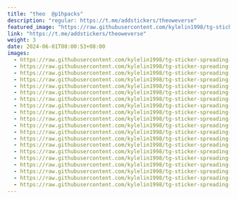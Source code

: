 ```yaml
---
title: "theo  @p1hpacks"
description: "regular: https://t.me/addstickers/theoweverse"
featured_image: "https://raw.githubusercontent.com/kylelin1998/tg-sticker-spreading-worldwide-images/main/img/5a4945b8-d7c4-4ca8-89a3-cd95fc118944.jpg"
link: "https://t.me/addstickers/theoweverse"
weight: 3
date: 2024-06-01T08:00:53+08:00
images:
  - https://raw.githubusercontent.com/kylelin1998/tg-sticker-spreading-worldwide-images/main/img/5a4945b8-d7c4-4ca8-89a3-cd95fc118944.jpg
  - https://raw.githubusercontent.com/kylelin1998/tg-sticker-spreading-worldwide-images/main/img/63053a3a-e7bb-4d6d-bfff-2a6d0a85e7cf.jpg
  - https://raw.githubusercontent.com/kylelin1998/tg-sticker-spreading-worldwide-images/main/img/4207835f-1f8b-4363-8ecb-8d1007706ea3.jpg
  - https://raw.githubusercontent.com/kylelin1998/tg-sticker-spreading-worldwide-images/main/img/4aaea9cd-5cb2-4b59-92c1-2f6eacca6aa5.jpg
  - https://raw.githubusercontent.com/kylelin1998/tg-sticker-spreading-worldwide-images/main/img/c6cdcd68-2b8d-4d61-9d85-86f9353e383d.jpg
  - https://raw.githubusercontent.com/kylelin1998/tg-sticker-spreading-worldwide-images/main/img/795b9ba5-cf83-4758-ad73-22339bb8f4e5.jpg
  - https://raw.githubusercontent.com/kylelin1998/tg-sticker-spreading-worldwide-images/main/img/2d09e9e5-d675-4738-b9f1-6405a325efea.jpg
  - https://raw.githubusercontent.com/kylelin1998/tg-sticker-spreading-worldwide-images/main/img/3544e4b5-896d-4883-a16f-2dc57c99892b.jpg
  - https://raw.githubusercontent.com/kylelin1998/tg-sticker-spreading-worldwide-images/main/img/0c0f2b9b-700c-4c27-aace-471edb8836c2.jpg
  - https://raw.githubusercontent.com/kylelin1998/tg-sticker-spreading-worldwide-images/main/img/f789d146-03bb-4773-953a-e2240ffa552b.jpg
  - https://raw.githubusercontent.com/kylelin1998/tg-sticker-spreading-worldwide-images/main/img/f812f51b-b86d-42e2-8cff-2bfe595cdedc.jpg
  - https://raw.githubusercontent.com/kylelin1998/tg-sticker-spreading-worldwide-images/main/img/0dfb09b4-e9a4-4972-9e0a-8cd143113987.jpg
  - https://raw.githubusercontent.com/kylelin1998/tg-sticker-spreading-worldwide-images/main/img/d1b7acab-93a7-4f36-910c-837745d4b9cc.jpg
  - https://raw.githubusercontent.com/kylelin1998/tg-sticker-spreading-worldwide-images/main/img/8f54d648-ead5-4898-9178-1351cd2d4a07.jpg
  - https://raw.githubusercontent.com/kylelin1998/tg-sticker-spreading-worldwide-images/main/img/6f830fbc-b235-4be4-8887-b84032c2acfc.jpg
  - https://raw.githubusercontent.com/kylelin1998/tg-sticker-spreading-worldwide-images/main/img/8642c617-b4c1-4ae7-bd40-3ceb2a9d961b.jpg
  - https://raw.githubusercontent.com/kylelin1998/tg-sticker-spreading-worldwide-images/main/img/9975b69c-067d-4150-b96e-660c6359e182.jpg
  - https://raw.githubusercontent.com/kylelin1998/tg-sticker-spreading-worldwide-images/main/img/fcff8bfd-3140-405f-bdc9-51738a6210b1.jpg
  - https://raw.githubusercontent.com/kylelin1998/tg-sticker-spreading-worldwide-images/main/img/0dbbb2de-711b-4304-84a6-7dc2cac63f26.jpg
  - https://raw.githubusercontent.com/kylelin1998/tg-sticker-spreading-worldwide-images/main/img/e1d1a07c-c124-4a2f-ac7f-b3c2d53fcc5f.jpg
---
```

